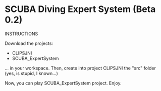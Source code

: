 SCUBA Diving Expert System (Beta 0.2)
=========================

INSTRUCTIONS

Download the projects:

  - CLIPSJNI
  - SCUBA_ExpertSystem

... in your workspace. Then, create into project CLIPSJNI the "src" folder (yes, is stupid, I known...)

Now, you can play SCUBA_ExpertSystem project. Enjoy.
